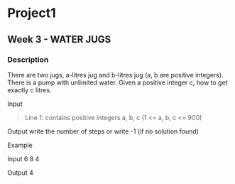 # Project1
## Week 3 - WATER JUGS
### Description
There are two jugs, a-litres jug and b-litres jug (a, b are positive integers). There is a pump with unlimited water. Given a positive integer c, how to get exactly c litres.

Input

> Line 1: contains positive integers a,   b,  c  (1 <= a, b, c <= 900)

Output
  write the number of steps or write -1 (if no solution found)

Example


Input
6  8  4

Output
4

